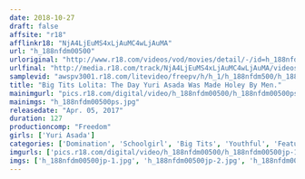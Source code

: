 ```yaml
---
date: 2018-10-27
draft: false
affsite: "r18"
afflinkr18: "NjA4LjEuMS4xLjAuMC4wLjAuMA"
url: "h_188nfdm00500"
urloriginal: "http://www.r18.com/videos/vod/movies/detail/-/id=h_188nfdm00500"
urlfinal: "http://media.r18.com/track/NjA4LjEuMS4xLjAuMC4wLjAuMA/videos/vod/movies/detail/-/id=h_188nfdm00500"
samplevid: "awspv3001.r18.com/litevideo/freepv/h/h_1/h_188nfdm500/h_188nfdm500_dmb_w.mp4"
title: "Big Tits Lolita: The Day Yuri Asada Was Made Holey By Men."
mainimgurl: "pics.r18.com/digital/video/h_188nfdm00500/h_188nfdm00500ps.jpg"
mainimgs: "h_188nfdm00500ps.jpg"
releasedate: "Apr. 05, 2017"
duration: 127
productioncomp: "Freedom"
girls: ['Yuri Asada']
categories: ['Domination', 'Schoolgirl', 'Big Tits', 'Youthful', 'Featured Actress', 'Masochist Man', 'Hi-Def']
imgurls: ['pics.r18.com/digital/video/h_188nfdm00500/h_188nfdm00500jp-1.jpg', 'pics.r18.com/digital/video/h_188nfdm00500/h_188nfdm00500jp-2.jpg', 'pics.r18.com/digital/video/h_188nfdm00500/h_188nfdm00500jp-3.jpg', 'pics.r18.com/digital/video/h_188nfdm00500/h_188nfdm00500jp-4.jpg', 'pics.r18.com/digital/video/h_188nfdm00500/h_188nfdm00500jp-5.jpg', 'pics.r18.com/digital/video/h_188nfdm00500/h_188nfdm00500jp-6.jpg', 'pics.r18.com/digital/video/h_188nfdm00500/h_188nfdm00500jp-7.jpg', 'pics.r18.com/digital/video/h_188nfdm00500/h_188nfdm00500jp-8.jpg', 'pics.r18.com/digital/video/h_188nfdm00500/h_188nfdm00500jp-9.jpg', 'pics.r18.com/digital/video/h_188nfdm00500/h_188nfdm00500jp-10.jpg', 'pics.r18.com/digital/video/h_188nfdm00500/h_188nfdm00500jp-11.jpg', 'pics.r18.com/digital/video/h_188nfdm00500/h_188nfdm00500jp-12.jpg', 'pics.r18.com/digital/video/h_188nfdm00500/h_188nfdm00500jp-13.jpg', 'pics.r18.com/digital/video/h_188nfdm00500/h_188nfdm00500jp-14.jpg', 'pics.r18.com/digital/video/h_188nfdm00500/h_188nfdm00500jp-15.jpg', 'pics.r18.com/digital/video/h_188nfdm00500/h_188nfdm00500jp-16.jpg', 'pics.r18.com/digital/video/h_188nfdm00500/h_188nfdm00500jp-17.jpg', 'pics.r18.com/digital/video/h_188nfdm00500/h_188nfdm00500jp-18.jpg', 'pics.r18.com/digital/video/h_188nfdm00500/h_188nfdm00500jp-19.jpg', 'pics.r18.com/digital/video/h_188nfdm00500/h_188nfdm00500jp-20.jpg']
imgs: ['h_188nfdm00500jp-1.jpg', 'h_188nfdm00500jp-2.jpg', 'h_188nfdm00500jp-3.jpg', 'h_188nfdm00500jp-4.jpg', 'h_188nfdm00500jp-5.jpg', 'h_188nfdm00500jp-6.jpg', 'h_188nfdm00500jp-7.jpg', 'h_188nfdm00500jp-8.jpg', 'h_188nfdm00500jp-9.jpg', 'h_188nfdm00500jp-10.jpg', 'h_188nfdm00500jp-11.jpg', 'h_188nfdm00500jp-12.jpg', 'h_188nfdm00500jp-13.jpg', 'h_188nfdm00500jp-14.jpg', 'h_188nfdm00500jp-15.jpg', 'h_188nfdm00500jp-16.jpg', 'h_188nfdm00500jp-17.jpg', 'h_188nfdm00500jp-18.jpg', 'h_188nfdm00500jp-19.jpg', 'h_188nfdm00500jp-20.jpg']
---
```

